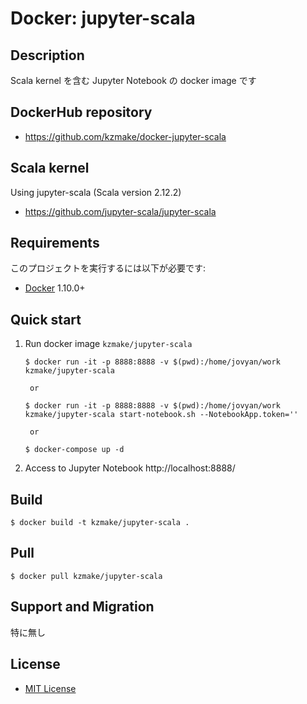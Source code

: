 # Docker: jupyter-scala

## Description

Scala kernel を含む Jupyter Notebook の docker image です  

## DockerHub repository
* https://github.com/kzmake/docker-jupyter-scala

## Scala kernel
Using jupyter-scala (Scala version 2.12.2)
* https://github.com/jupyter-scala/jupyter-scala

## Requirements

このプロジェクトを実行するには以下が必要です:

* [Docker](https://docs.docker.com) 1.10.0+

## Quick start

1. Run docker image `kzmake/jupyter-scala`

    ```
    $ docker run -it -p 8888:8888 -v $(pwd):/home/jovyan/work kzmake/jupyter-scala
    ```

        or

    ```
    $ docker run -it -p 8888:8888 -v $(pwd):/home/jovyan/work kzmake/jupyter-scala start-notebook.sh --NotebookApp.token=''
    ```
        or

    ```
    $ docker-compose up -d
    ```

2. Access to Jupyter Notebook
http://localhost:8888/

## Build

```
$ docker build -t kzmake/jupyter-scala .
```

## Pull

```
$ docker pull kzmake/jupyter-scala
```

## Support and Migration

特に無し

## License

* [MIT License](http://petitviolet.mit-license.org/)
